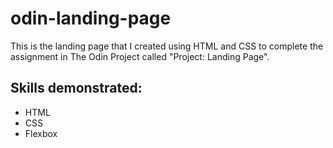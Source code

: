 # odin-landing-page

This is the landing page that I created using HTML and CSS to complete the assignment in The Odin Project called "Project: Landing Page".

## Skills demonstrated:

* HTML
* CSS
* Flexbox